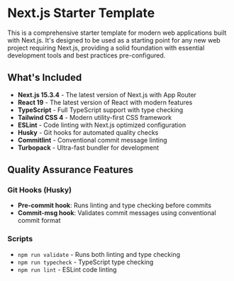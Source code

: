 # Next.js Starter Template

This is a comprehensive starter template for modern web applications built with Next.js. It's designed to be used as a starting point for any new web project requiring Next.js, providing a solid foundation with essential development tools and best practices pre-configured.

## What's Included

- **Next.js 15.3.4** - The latest version of Next.js with App Router
- **React 19** - The latest version of React with modern features
- **TypeScript** - Full TypeScript support with type checking
- **Tailwind CSS 4** - Modern utility-first CSS framework
- **ESLint** - Code linting with Next.js optimized configuration
- **Husky** - Git hooks for automated quality checks
- **Commitlint** - Conventional commit message linting
- **Turbopack** - Ultra-fast bundler for development

## Quality Assurance Features

### Git Hooks (Husky)
- **Pre-commit hook**: Runs linting and type checking before commits
- **Commit-msg hook**: Validates commit messages using conventional commit format

### Scripts
- `npm run validate` - Runs both linting and type checking
- `npm run typecheck` - TypeScript type checking
- `npm run lint` - ESLint code linting
